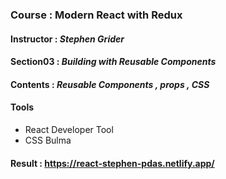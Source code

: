 ### Course : Modern React with Redux
#### Instructor : **_Stephen Grider_**
#### Section03 : **_Building with Reusable Components_**
#### Contents  : *Reusable Components , props , CSS*
#### Tools
- React Developer Tool
- CSS Bulma
#### Result :  https://react-stephen-pdas.netlify.app/
